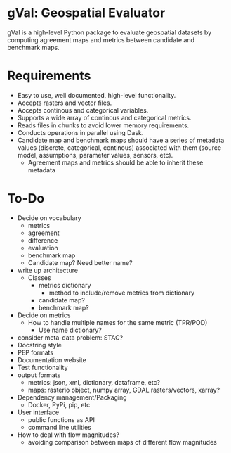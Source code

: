 # gVal: Geospatial Evaluator
gVal is a high-level Python package to evaluate geospatial datasets by computing agreement maps and metrics between candidate and benchmark maps.

# Requirements
- Easy to use, well documented, high-level functionality.
- Accepts rasters and vector files.
- Accepts continous and categorical variables.
- Supports a wide array of continous and categorical metrics.
- Reads files in chunks to avoid lower memory requirements.
- Conducts operations in parallel using Dask.
- Candidate map and benchmark maps should have a series of metadata values (discrete, categorical, continous) associated with them (source model, assumptions, parameter values, sensors, etc).
    - Agreement maps and metrics should be able to inherit these metadata 

# To-Do
- Decide on vocabulary
    - metrics 
    - agreement
    - difference
    - evaluation
    - benchmark map
    - Candidate map? Need better name?
- write up architecture
    - Classes
        - metrics dictionary
            - method to include/remove metrics from dictionary
        - candidate map?
        - benchmark map?
- Decide on metrics
    - How to handle multiple names for the same metric (TPR/POD)
        - Use name dictionary?
- consider meta-data problem: STAC?
- Docstring style
- PEP formats
- Documentation website
- Test functionality
- output formats
    - metrics: json, xml, dictionary, dataframe, etc?
    - maps: rasterio object, numpy array, GDAL rasters/vectors, xarray?
- Dependency management/Packaging
    - Docker, PyPi, pip, etc
- User interface
    - public functions as API
    - command line utilities
- How to deal with flow magnitudes?
    - avoiding comparison between maps of different flow magnitudes

